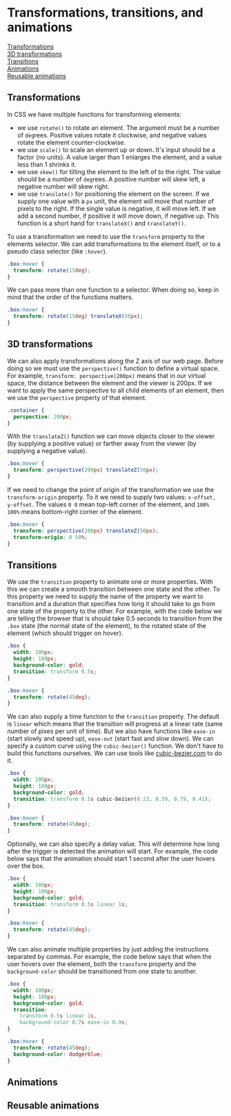 # Transformations, transitions, and animations

[Transformations](#transformations)  
[3D transformations](#3d-transformations)  
[Transitions](#transitions)  
[Animations](#animations)  
[Reusable animations](#reusable-animations)  

## Transformations

In CSS we have multiple functions for transforming elements:

- we use `rotate()` to rotate an element. The argument must be a number of `deg`rees. Positive values rotate it clockwise, and negative values rotate the element counter-clockwise.
- we use `scale()` to scale an element up or down. It's input should be a factor (no units). A value larger than 1 enlarges the element, and a value less than 1 shrinks it.
- we use `skew()` for tilting the element to the left of to the right. The value should be a number of `deg`rees. A positive number will skew left, a negative number will skew right.
- we use `translate()` for positioning the element on the screen. If we supply one value with a `px` unit, the element will move that number of pixels to the right. If the single value is negative, it will move left. If we add a second number, if positive it will move down, if negative up. This function is a short hand for `translateX()` and `translateY()`. 

To use a transformation we need to use the `transform` property to the elements selector. We can add transformations to the element itself, or to a pseudo class selector (like `:hover`).

``` css
.box:hover {
  transform: rotate(15deg);
}
```

We can pass more than one function to a selector. When doing so, keep in mind that the order of the functions matters.

``` css
.box:hover {
  transform: rotate(15deg) translateX(50px);
}
```

## 3D transformations

We can also apply transformations along the Z axis of our web page. Before doing so we must use the `perspective()` function to define a virtual space. For example, `transform: perspective(200px)` means that in our virtual space, the distance between the element and the viewer is 200px. If we want to apply the same perspective to all child elements of an element, then we use the `perspective` property of that element.

``` css
.container {
  perspective: 200px;
}
```

With the `translateZ()` function we can move objects closer to the viewer (by supplying a positive value) or farther away from the viewer (by supplying a negative value).

``` css
.box:hover {
  transform: perspective(200px) translateZ(50px);
}
```

If we need to change the point of origin of the transformation we use the `transform-origin` property. To it we need to supply two values: `x-offset, y-offset`. The values `0 0` mean top-left corner of the element, and `100% 100%` means bottom-right corner of the element.

``` css
.box:hover {
  transform: perspective(200px) translateZ(50px);
  transform-origin: 0 50%;
}
```

## Transitions

We use the `transition` property to animate one or more properties. With this we can create a smooth transition between one state and the other. To this property we need to supply the name of the property we want to transition and a duration that specifies how long it should take to go from one state of the property to the other. For example, with the code below we are telling the browser that is should take 0.5 seconds to transition from the `.box` state (the normal state of the element), to the rotated state of the element (which should trigger on hover).

``` css
.box {
  width: 100px;
  height: 100px;
  background-color: gold;
  transition: transform 0.5s;
}

.box:hover {
  transform: rotate(45deg);
}
```

We can also supply a time function to the `transition` property. The default is `linear` which means that the transition will progress at a linear rate (same number of pixes per unit of time). But we also have functions like `ease-in` (start slowly and speed up), `ease-out` (start fast and slow down). We can specify a custom curve using the `cubic-bezier()` function. We don't have to build this functions ourselves. We can use tools like [cubic-bezier.com](https://cubic-bezier.com) to do it.

``` css
.box {
  width: 100px;
  height: 100px;
  background-color: gold;
  transition: transform 0.5s cubic-bezier(0.23, 0.59, 0.79, 0.41);
}

.box:hover {
  transform: rotate(45deg);
}
```

Optionally, we can also specify a delay value. This will determine how long after the trigger is detected the animation will start. For example, the code below says that the animation should start 1 second after the user hovers over the box.

``` css
.box {
  width: 100px;
  height: 100px;
  background-color: gold;
  transition: transform 0.5s linear 1s;
}

.box:hover {
  transform: rotate(45deg);
}
```

We can also animate multiple properties by just adding the instructions separated by commas. For example, the code below says that when the user hovers over the element, both the `transform` property and the `background-color` should be transitioned from one state to another.

``` css
.box {
  width: 100px;
  height: 100px;
  background-color: gold;
  transition: 
    transform 0.5s linear 1s,
    background-color 0.7s ease-in 0.9s;
}

.box:hover {
  transform: rotate(45deg);
  background-color: dodgerblue;
}
```

## Animations

## Reusable animations
